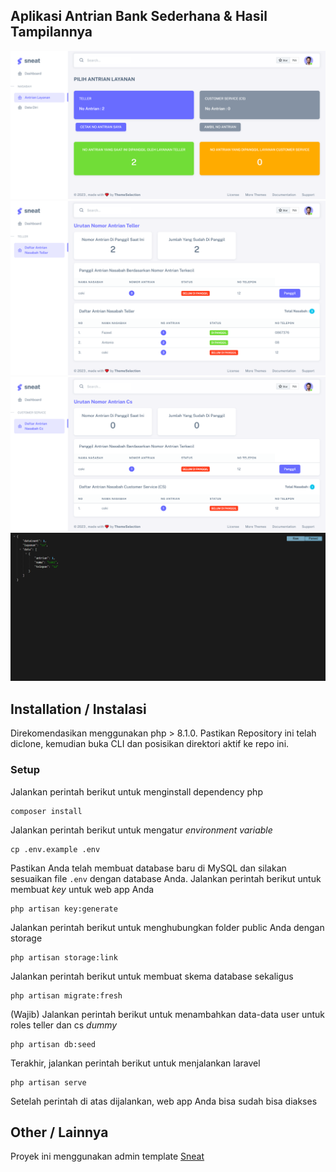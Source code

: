 ## Aplikasi Antrian Bank Sederhana & Hasil Tampilannya  
<img src="/public/hasil/nasabah.png">
<img src="/public/hasil/teller.png">
<img src="/public/hasil/cs.png">
<img src="/public/hasil/api.png">

## Installation / Instalasi
Direkomendasikan menggunakan php > 8.1.0. Pastikan Repository ini telah diclone, kemudian buka CLI dan posisikan direktori aktif ke repo ini.


### Setup
Jalankan perintah berikut untuk menginstall dependency php
```
composer install
```
Jalankan perintah berikut untuk mengatur _environment variable_
```
cp .env.example .env
```
Pastikan Anda telah membuat database baru di MySQL dan silakan sesuaikan file `.env` dengan database Anda.
Jalankan perintah berikut untuk membuat _key_ untuk web app Anda
```
php artisan key:generate
```
Jalankan perintah berikut untuk menghubungkan folder public Anda dengan storage
```
php artisan storage:link
```
Jalankan perintah berikut untuk membuat skema database sekaligus
```
php artisan migrate:fresh
```

(Wajib) Jalankan perintah berikut untuk menambahkan data-data user untuk roles teller dan cs _dummy_
```
php artisan db:seed
```
Terakhir, jalankan perintah berikut untuk menjalankan laravel 
```
php artisan serve
```
Setelah perintah di atas dijalankan, web app Anda bisa sudah bisa diakses


## Other / Lainnya
Proyek ini menggunakan admin template [Sneat](https://github.com/themeselection/sneat-html-admin-template-free)

